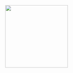 <img src="https://user-images.githubusercontent.com/10026019/37255276-ee8026d6-2584-11e8-9a7d-68f94acdf1e7.png" style="width: 200px;"/>

